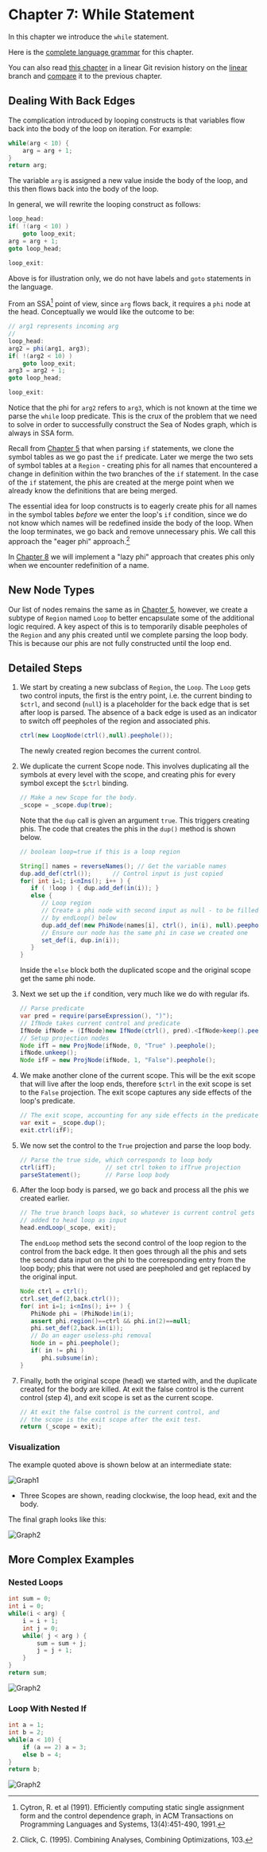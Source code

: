 # Chapter 7: While Statement

In this chapter we introduce the `while` statement.

Here is the [complete language grammar](docs/07-grammar.md) for this chapter.

You can also read [this chapter](https://github.com/SeaOfNodes/Simple/tree/linear-chapter07) in a linear Git revision history on the [linear](https://github.com/SeaOfNodes/Simple/tree/linear) branch and [compare](https://github.com/SeaOfNodes/Simple/compare/linear-chapter06...linear-chapter07) it to the previous chapter.

## Dealing With Back Edges

The complication introduced by looping constructs is that variables flow back into the body of the loop on iteration.
For example:

```java
while(arg < 10) {
    arg = arg + 1;
}
return arg;
```

The variable `arg` is assigned a new value inside the body of the loop, and this then flows back into the body of the loop.

In general, we will rewrite the looping construct as follows:

```java
loop_head:
if( !(arg < 10) )
    goto loop_exit;
arg = arg + 1;
goto loop_head;

loop_exit:
```

Above is for illustration only, we do not have labels and `goto` statements in the language.

From an SSA[^1] point of view, since `arg` flows back, it requires a `phi` node at the head. Conceptually we would like the outcome to be:

```java
// arg1 represents incoming arg
//
loop_head:
arg2 = phi(arg1, arg3);
if( !(arg2 < 10) )
    goto loop_exit;
arg3 = arg2 + 1;
goto loop_head;

loop_exit:
```

Notice that the phi for `arg2` refers to `arg3`, which is not known at the time we parse the `while` loop predicate. This is the crux of the problem that we need
to solve in order to successfully construct the Sea of Nodes graph, which is always in SSA form.

Recall from [Chapter 5](../chapter05/README.md) that when parsing `if` statements, we clone the symbol tables as we go past the `if` predicate.
Later we merge the two sets of symbol tables at a `Region` - creating phis for all names that encountered a change in definition within the two
branches of the `if` statement. In the case of the `if` statement, the phis are created at the merge point when we already know the definitions
that are being merged.

The essential idea for loop constructs is to eagerly create phis for all names in the symbol tables *before* we enter the loop's `if` condition,
since we do not know which names will be redefined inside the body of the loop. When the loop terminates, we go back and remove unnecessary
phis. We call this approach the "eager phi" approach.[^2]

In [Chapter 8](../chapter08) we will implement a "lazy phi" approach that creates phis only when we encounter redefinition of a name.

## New Node Types

Our list of nodes remains the same as in [Chapter 5](../chapter05/README.md), however, we create a subtype of `Region` named `Loop` to better
encapsulate some of the additional logic required. A key aspect of this is to temporarily disable peepholes of the `Region` and any phis
created until we complete parsing the loop body. This is because our phis are not fully constructed until the loop end.

## Detailed Steps

1. We start by creating a new subclass of `Region`, the `Loop`. The `Loop` gets two control inputs,
   the first is the entry point, i.e. the current binding to `$ctrl`, and second (`null`) is a placeholder for the back edge that is
   set after loop is parsed. The absence of a back edge is used as an indicator to switch off peepholes of the region and
   associated phis.

    ```java
    ctrl(new LoopNode(ctrl(),null).peephole());
    ```

   The newly created region becomes the current control.

2. We duplicate the current Scope node. This involves duplicating all the symbols at
   every level with the scope, and creating phis for every symbol except the `$ctrl` binding.

    ```java
    // Make a new Scope for the body.
    _scope = _scope.dup(true);
    ```

   Note that the `dup` call is given an argument `true`. This triggers creating phis. The code
   that creates the phis in the `dup()` method is shown below.

    ```java
    // boolean loop=true if this is a loop region

    String[] names = reverseNames(); // Get the variable names
    dup.add_def(ctrl());      // Control input is just copied
    for( int i=1; i<nIns(); i++ ) {
       if ( !loop ) { dup.add_def(in(i)); }
       else {
          // Loop region
          // Create a phi node with second input as null - to be filled in
          // by endLoop() below
          dup.add_def(new PhiNode(names[i], ctrl(), in(i), null).peephole());
          // Ensure our node has the same phi in case we created one
          set_def(i, dup.in(i));
       }
    }
    ```

   Inside the `else` block both the duplicated scope and the original scope get the same phi node.

3. Next we set up the `if` condition, very much like we do with regular ifs.

    ```java
    // Parse predicate
    var pred = require(parseExpression(), ")");
    // IfNode takes current control and predicate
    IfNode ifNode = (IfNode)new IfNode(ctrl(), pred).<IfNode>keep().peephole();
    // Setup projection nodes
    Node ifT = new ProjNode(ifNode, 0, "True" ).peephole();
    ifNode.unkeep();
    Node ifF = new ProjNode(ifNode, 1, "False").peephole();
    ```

4. We make another clone of the current scope. This will be the exit scope that will live after the loop ends,
   therefore `$ctrl` in the exit scope is set to the `False` projection.
   The exit scope captures any side effects of the loop's predicate.

    ```java
    // The exit scope, accounting for any side effects in the predicate
    var exit = _scope.dup();
    exit.ctrl(ifF);
    ```

5. We now set the control to the `True` projection and parse the loop body.

    ```java
    // Parse the true side, which corresponds to loop body
    ctrl(ifT);              // set ctrl token to ifTrue projection
    parseStatement();       // Parse loop body
    ```

6. After the loop body is parsed, we go back and process all the phis we created earlier.

    ```java
    // The true branch loops back, so whatever is current control gets
    // added to head loop as input
    head.endLoop(_scope, exit);
    ```

   The `endLoop` method sets the second control of the loop region to the control from the back edge.
   It then goes through all the phis and sets the second data input on the phi to the corresponding entry
   from the loop body; phis that were not used are peepholed and get replaced by the original input.

    ```java
    Node ctrl = ctrl();
    ctrl.set_def(2,back.ctrl());
    for( int i=1; i<nIns(); i++ ) {
       PhiNode phi = (PhiNode)in(i);
       assert phi.region()==ctrl && phi.in(2)==null;
       phi.set_def(2,back.in(i));
       // Do an eager useless-phi removal
       Node in = phi.peephole();
       if( in != phi )
          phi.subsume(in);
    }
    ```

7. Finally, both the original scope (head) we started with, and the duplicate created for the body are killed.
   At exit the false control is the current control (step 4), and exit scope is set as the current scope.

   ```java
   // At exit the false control is the current control, and
   // the scope is the exit scope after the exit test.
   return (_scope = exit);
   ```

### Visualization

The example quoted above is shown below at an intermediate state:

![Graph1](./docs/07-graph1.svg)

* Three Scopes are shown, reading clockwise, the loop head, exit and the body.

The final graph looks like this:

![Graph2](./docs/07-graph2.svg)

## More Complex Examples

### Nested Loops

```java
int sum = 0;
int i = 0;
while(i < arg) {
    i = i + 1;
    int j = 0;
    while( j < arg ) {
        sum = sum + j;
        j = j + 1;
    }
}
return sum;
```

![Graph2](./docs/07-graph3.svg)

### Loop With Nested If

```java
int a = 1;
int b = 2;
while(a < 10) {
    if (a == 2) a = 3;
    else b = 4;
}
return b;
```

![Graph2](./docs/07-graph4.svg)


[^1]: Cytron, R. et al (1991).
    Efficiently computing static single assignment form and the control dependence graph, in ACM Transactions on Programming Languages and Systems, 13(4):451-490, 1991.

[^2]: Click, C. (1995).
    Combining Analyses, Combining Optimizations, 103.
